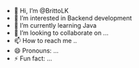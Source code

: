 - 👋 Hi, I’m @BrittoLK
- 👀 I’m interested in Backend development
- 🌱 I’m currently learning Java
- 💞️ I’m looking to collaborate on ...
- 📫 How to reach me ..
- 😄 Pronouns: ...
- ⚡ Fun fact: ...

<!---
BrittoLK/BrittoLK is a ✨ special ✨ repository because its `README.md` (this file) appears on your GitHub profile.
You can click the Preview link to take a look at your changes.
--->
